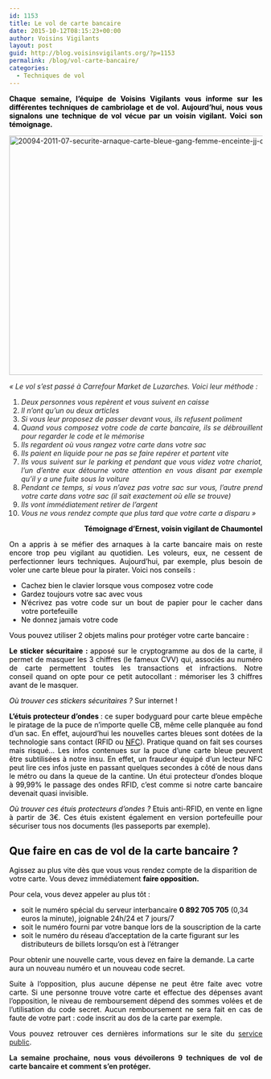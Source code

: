 ```yaml
---
id: 1153
title: Le vol de carte bancaire
date: 2015-10-12T08:15:23+00:00
author: Voisins Vigilants
layout: post
guid: http://blog.voisinsvigilants.org/?p=1153
permalink: /blog/vol-carte-bancaire/
categories:
  - Techniques de vol
---
```

<p style="text-align: justify;">
  <strong style="color: #000000;">Chaque semaine, l&rsquo;équipe de Voisins Vigilants vous informe sur les différentes techniques de cambriolage et de vol. Aujourd&rsquo;hui, nous vous signalons une technique de vol vécue par un voisin vigilant. Voici son témoignage.</strong>
</p>

<p style="text-align: justify;">
  <a href="./../../images/2015/09/20094-2011-07-securite-arnaque-carte-bleue-gang-femme-enceinte-jj-dijonscope-6.jpg"><img class="aligncenter  wp-image-1154" src="./../../images/2015/09/20094-2011-07-securite-arnaque-carte-bleue-gang-femme-enceinte-jj-dijonscope-6.jpg" alt="20094-2011-07-securite-arnaque-carte-bleue-gang-femme-enceinte-jj-dijonscope-6" width="843" height="476" /></a>
</p>

<p style="text-align: justify;">
  <span style="color: #000000; background-color: #ffffff;"><i style="color: #222222;">&laquo;&nbsp;Le vol s&rsquo;est passé à Carrefour Market de Luzarches. Voici leur méthode :</i></span>
</p>

<ol style="text-align: justify;">
  <li>
    <span style="color: #000000;"><i style="color: #222222;">Deux personnes vous repèrent et vous suivent en caisse</i></span>
  </li>
  <li>
    <span style="color: #000000;"><i style="color: #222222;">Il n&rsquo;ont qu&rsquo;un ou deux articles</i></span>
  </li>
  <li>
    <span style="color: #000000;"><i style="color: #222222;">Si vous leur proposez de passer devant vous, ils refusent poliment</i></span>
  </li>
  <li>
    <span style="color: #000000;"><i style="color: #222222;">Quand vous composez votre code de carte bancaire, ils se débrouillent pour regarder le code et le mémorise</i></span>
  </li>
  <li>
    <span style="color: #000000;"><i style="color: #222222;">Ils regardent où vous rangez votre carte dans votre sac</i></span>
  </li>
  <li>
    <span style="color: #000000;"><i style="color: #222222;">Ils paient en liquide pour ne pas se faire repérer et partent vite</i></span>
  </li>
  <li>
    <span style="color: #000000;"><i style="color: #222222;">Ils vous suivent sur le parking et pendant que vous videz votre chariot, l&rsquo;un d&rsquo;entre eux détourne votre attention en vous disant par exemple qu&rsquo;il y a une fuite sous la voiture</i></span>
  </li>
  <li>
    <span style="color: #000000;"><i style="color: #222222;">Pendant ce temps, si vous n&rsquo;avez pas votre sac sur vous, l&rsquo;autre prend votre carte dans votre sac (il sait exactement où elle se trouve)</i></span>
  </li>
  <li>
    <span style="color: #000000;"><i style="color: #222222;">Ils vont immédiatement retirer de l&rsquo;argent</i></span>
  </li>
  <li>
    <span style="color: #000000;"><i style="color: #222222;">Vous ne vous rendez compte que plus tard que votre carte a disparu&nbsp;&raquo;</i></span>
  </li>
</ol>

<p style="text-align: right;">
  <span style="color: #000000;"><strong>Témoignage d&rsquo;Ernest, voisin vigilant de Chaumontel</strong></span>
</p>

<p style="color: #000000; text-align: justify;">
  On a appris à se méfier des arnaques à la carte bancaire mais on reste encore trop peu vigilant au quotidien. Les voleurs, eux, ne cessent de perfectionner leurs techniques. Aujourd’hui, par exemple, plus besoin de voler une carte bleue pour la pirater. Voici nos conseils :
</p>

<ul style="text-align: justify;">
  <li>
    <span style="color: #000000;">Cachez bien le clavier lorsque vous composez votre code</span>
  </li>
  <li>
    <span style="color: #000000;">Gardez toujours votre sac avec vous</span>
  </li>
  <li>
    <span style="color: #000000;">N&rsquo;écrivez pas votre code sur un bout de papier pour le cacher dans votre portefeuille</span>
  </li>
  <li>
    <span style="color: #000000;">Ne donnez jamais votre code</span>
  </li>
</ul>

<p style="color: #000000; text-align: justify;">
  Vous pouvez utiliser 2 objets malins pour protéger votre carte bancaire :
</p>

<p style="color: #000000; text-align: justify;">
  <strong>Le sticker sécuritaire : </strong>apposé sur le cryptogramme au dos de la carte, il permet de masquer les 3 chiffres (le fameux CVV) qui, associés au numéro de carte permettent toutes les transactions et infractions. Notre conseil quand on opte pour ce petit autocollant<em> </em>: mémoriser les 3 chiffres avant de le masquer.
</p>

<p class="ListParagraph" style="color: #000000; text-align: justify;">
  <em>Où trouver ces stickers sécuritaires ?</em> Sur internet !
</p>

<p style="color: #000000; text-align: justify;">
  <strong>L’étuis protecteur d’ondes </strong>: ce super bodyguard pour carte bleue empêche le piratage de la puce de n’importe quelle CB, même celle planquée au fond d’un sac. En effet, aujourd’hui les nouvelles cartes bleues sont dotées de la technologie sans contact (RFID ou <a class="internal" style="color: #000000;" title="Le paiement NFC, c’est quoi ?" href="http://www.magazine-avantages.fr/,le-paiement-nfc-c-est-quoi,180400.asp">NFC</a>). Pratique quand on fait ses courses mais risqué… Les infos contenues sur la puce d’une carte bleue peuvent être subtilisées à notre insu. En effet, un fraudeur équipé d’un lecteur NFC peut lire ces infos juste en passant quelques secondes à côté de nous dans le métro ou dans la queue de la cantine. Un étui protecteur d’ondes bloque à 99,99% le passage des ondes RFID, c’est comme si notre carte bancaire devenait quasi invisible.
</p>

<p style="color: #000000; text-align: justify;">
  <em>Où trouver ces étuis protecteurs d’ondes ?</em> Etuis anti-RFID, en vente en ligne à partir de 3€. Ces étuis existent également en version portefeuille pour sécuriser tous nos documents (les passeports par exemple).
</p>

<h2 style="text-align: justify;">
  <strong><span style="color: #000000;">Que faire en cas de vol de la carte bancaire ?</span></strong>
</h2>

<span style="color: #000000;">Agissez au plus vite dès que vous vous rendez compte de la disparition de votre carte. Vous devez immédiatement <strong>faire opposition.</strong></span>

<span style="color: #000000;">Pour cela, vous devez appeler au plus tôt : </span>

<ul style="color: #000000;">
  <li>
    <span style="color: #000000;">soit le numéro spécial du serveur interbancaire <b>0 892 705 705</b> (0,34 euros la minute), joignable 24h/24 et 7 jours/7</span>
  </li>
  <li>
    <span style="color: #000000;">soit le numéro fourni par votre banque lors de la souscription de la carte</span>
  </li>
  <li>
    <span style="color: #000000;">soit le numéro du réseau d&rsquo;acceptation de la carte figurant sur les distributeurs de billets lorsqu&rsquo;on est à l&rsquo;étranger</span>
  </li>
</ul>

<span style="color: #000000;">Pour obtenir une nouvelle carte, vous devez en faire la demande. La carte aura un nouveau numéro et un nouveau code secret.</span>

<p style="text-align: justify;">
  <span style="color: #000000;">Suite à l&rsquo;opposition, plus aucune dépense ne peut être faite avec votre carte. Si une personne trouve votre carte et effectue des dépenses avant l&rsquo;opposition, le niveau de remboursement dépend des sommes volées et de l&rsquo;utilisation du code secret. Aucun remboursement ne sera fait en cas de faute de votre part : code inscrit au dos de la carte par exemple.</span>
</p>

<p style="text-align: justify;">
  <span style="color: #000000;">Vous pouvez retrouver ces dernières informations sur le site du <a href="https://www.service-public.fr/particuliers/vosdroits/F31241">service public</a>.</span>
</p>

<p style="text-align: justify;">
  <strong>La semaine prochaine, nous vous dévoilerons 9 techniques de vol de carte bancaire et comment s&rsquo;en protéger.</strong>
</p>
